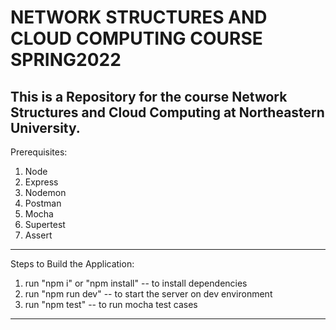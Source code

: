 # NETWORK STRUCTURES AND CLOUD COMPUTING COURSE SPRING2022
This is a Repository for the course Network Structures and Cloud Computing at Northeastern University.  
------------------
Prerequisites:
1. Node
2. Express
3. Nodemon
4. Postman
5. Mocha
6. Supertest
7. Assert
------------------
Steps to Build the Application:
1. run "npm i" or "npm install" -- to install dependencies
2. run "npm run dev" -- to start the server on dev environment
3. run "npm test" -- to run mocha test cases
------------------ 